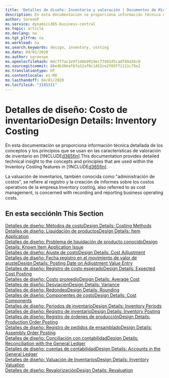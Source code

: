 ```yaml
---
title: 'Detalles de diseño: Inventario y valoración | Documentos de Microsoft'
description: En esta documentación se proporciona información técnica detallada de los conceptos y los principios que se usan en las características de valoración de inventario en Business Central.
author: SorenGP
ms.service: dynamics365-business-central
ms.topic: article
ms.devlang: na
ms.tgt_pltfrm: na
ms.workload: na
ms.search.keywords: design, inventory, costing
ms.date: 04/01/2020
ms.author: sgroespe
ms.openlocfilehash: 8dc7f7ac1e9f1d6b9919ecf7401d5cadf69a56c0
ms.sourcegitcommit: 88e4b30eaf6fa32af0c1452ce2f85ff1111c75e2
ms.translationtype: HT
ms.contentlocale: es-MX
ms.lasthandoff: 04/01/2020
ms.locfileid: "3185311"
---
```

# <a name="design-details-inventory-costing"></a><span data-ttu-id="69938-103">Detalles de diseño: Costo de inventario</span><span class="sxs-lookup"><span data-stu-id="69938-103">Design Details: Inventory Costing</span></span>
<span data-ttu-id="69938-104">En esta documentación se proporciona información técnica detallada de los conceptos y los principios que se usan en las características de valoración de inventario en [!INCLUDE[d365fin](includes/d365fin_md.md)].</span><span class="sxs-lookup"><span data-stu-id="69938-104">This documentation provides detailed technical insight to the concepts and principles that are used within the Inventory Costing features in [!INCLUDE[d365fin](includes/d365fin_md.md)].</span></span>  

<span data-ttu-id="69938-105">La valuación de inventarios, también conocida como "administración de costos", se refiere al registro y la creación de informes sobre los costos operativos de la empresa.</span><span class="sxs-lookup"><span data-stu-id="69938-105">Inventory costing, also referred to as cost management, is concerned with recording and reporting business operating costs.</span></span>  

## <a name="in-this-section"></a><span data-ttu-id="69938-106">En esta sección</span><span class="sxs-lookup"><span data-stu-id="69938-106">In This Section</span></span>  
[<span data-ttu-id="69938-107">Detalles de diseño: Métodos de costo</span><span class="sxs-lookup"><span data-stu-id="69938-107">Design Details: Costing Methods</span></span>](design-details-costing-methods.md)  
[<span data-ttu-id="69938-108">Detalles de diseño: Liquidación de productos</span><span class="sxs-lookup"><span data-stu-id="69938-108">Design Details: Item Application</span></span>](design-details-item-application.md)  
[<span data-ttu-id="69938-109">Detalles de diseño: Problema de liquidación de producto conocido</span><span class="sxs-lookup"><span data-stu-id="69938-109">Design Details: Known Item Application Issue</span></span>](design-details-inventory-zero-level-open-item-ledger-entries.md)  
[<span data-ttu-id="69938-110">Detalles de diseño: Ajuste de costo</span><span class="sxs-lookup"><span data-stu-id="69938-110">Design Details: Cost Adjustment</span></span>](design-details-cost-adjustment.md)  
[<span data-ttu-id="69938-111">Detalles de diseño: Fecha registro en el movimiento de valor de ajuste</span><span class="sxs-lookup"><span data-stu-id="69938-111">Design Details: Posting Date on Adjustment Value Entry</span></span>](design-details-inventory-adjustment-value-entry-posting-date.md)  
[<span data-ttu-id="69938-112">Detalles de diseño: Registro de costo esperado</span><span class="sxs-lookup"><span data-stu-id="69938-112">Design Details: Expected Cost Posting</span></span>](design-details-expected-cost-posting.md)  
[<span data-ttu-id="69938-113">Detalles de diseño: Costo promedio</span><span class="sxs-lookup"><span data-stu-id="69938-113">Design Details: Average Cost</span></span>](design-details-average-cost.md)  
[<span data-ttu-id="69938-114">Detalles de diseño: Desviación</span><span class="sxs-lookup"><span data-stu-id="69938-114">Design Details: Variance</span></span>](design-details-variance.md)  
[<span data-ttu-id="69938-115">Detalles de diseño: Redondeo</span><span class="sxs-lookup"><span data-stu-id="69938-115">Design Details: Rounding</span></span>](design-details-rounding.md)  
[<span data-ttu-id="69938-116">Detalles de diseño: Componentes de costo</span><span class="sxs-lookup"><span data-stu-id="69938-116">Design Details: Cost Components</span></span>](design-details-cost-components.md)  
[<span data-ttu-id="69938-117">Detalles de diseño: Periodos de inventario</span><span class="sxs-lookup"><span data-stu-id="69938-117">Design Details: Inventory Periods</span></span>](design-details-inventory-periods.md)  
[<span data-ttu-id="69938-118">Detalles de diseño: Registro de inventario</span><span class="sxs-lookup"><span data-stu-id="69938-118">Design Details: Inventory Posting</span></span>](design-details-inventory-posting.md)  
[<span data-ttu-id="69938-119">Detalles de diseño: Registro de órdenes de producción</span><span class="sxs-lookup"><span data-stu-id="69938-119">Design Details: Production Order Posting</span></span>](design-details-production-order-posting.md)  
[<span data-ttu-id="69938-120">Detalles de diseño: Registro de pedidos de ensamblado</span><span class="sxs-lookup"><span data-stu-id="69938-120">Design Details: Assembly Order Posting</span></span>](design-details-assembly-order-posting.md)  
[<span data-ttu-id="69938-121">Detalles de diseño: Conciliación con contabilidad</span><span class="sxs-lookup"><span data-stu-id="69938-121">Design Details: Reconciliation with the General Ledger</span></span>](design-details-reconciliation-with-the-general-ledger.md)  
[<span data-ttu-id="69938-122">Detalles de diseño: cuentas de contabilidad</span><span class="sxs-lookup"><span data-stu-id="69938-122">Design Details: Accounts in the General Ledger</span></span>](design-details-accounts-in-the-general-ledger.md)  
[<span data-ttu-id="69938-123">Detalles de diseño: Valuación de Inventarios</span><span class="sxs-lookup"><span data-stu-id="69938-123">Design Details: Inventory Valuation</span></span>](design-details-inventory-valuation.md)  
[<span data-ttu-id="69938-124">Detalles de diseño: Revalorización</span><span class="sxs-lookup"><span data-stu-id="69938-124">Design Details: Revaluation</span></span>](design-details-revaluation.md)
